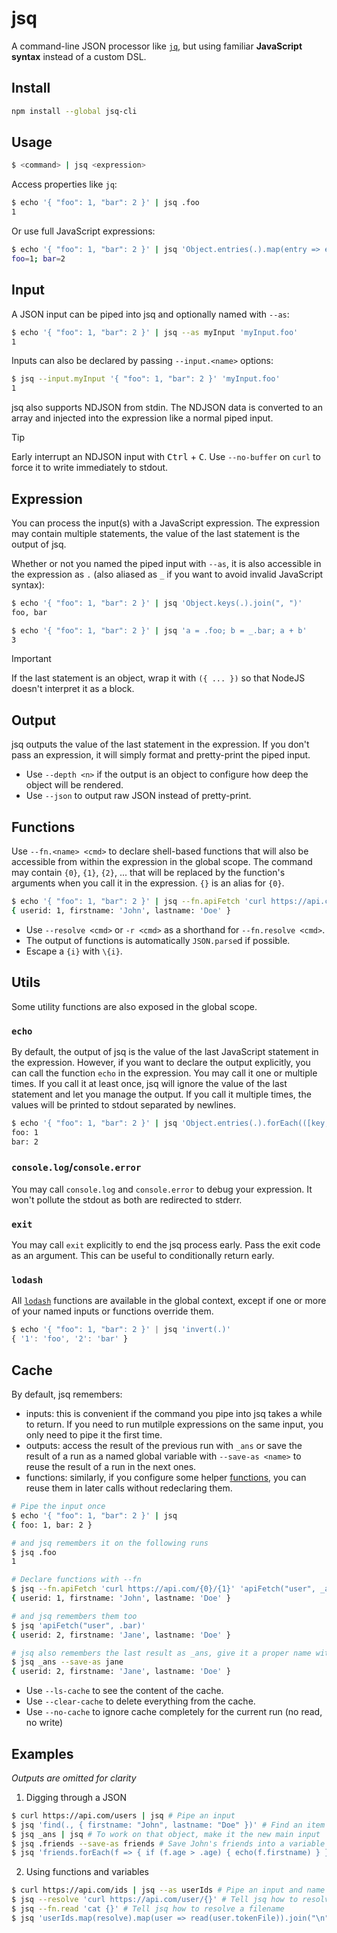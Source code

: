 # jsq

A command-line JSON processor like [`jq`](https://stedolan.github.io/jq/), but using familiar **JavaScript syntax** instead of a custom DSL.

## Install

```bash
npm install --global jsq-cli
```

## Usage

```bash
$ <command> | jsq <expression>
```

Access properties like `jq`:
```bash
$ echo '{ "foo": 1, "bar": 2 }' | jsq .foo
1
```

Or use full JavaScript expressions:
```bash
$ echo '{ "foo": 1, "bar": 2 }' | jsq 'Object.entries(.).map(entry => entry.join("=")).join("; ")'
foo=1; bar=2
```

## Input

A JSON input can be piped into jsq and optionally named with `--as`:
```bash
$ echo '{ "foo": 1, "bar": 2 }' | jsq --as myInput 'myInput.foo'
1
```

Inputs can also be declared by passing `--input.<name>` options:
```bash
$ jsq --input.myInput '{ "foo": 1, "bar": 2 }' 'myInput.foo'
1
```

jsq also supports NDJSON from stdin. The NDJSON data is converted to an array and injected into the expression like a normal piped input.

> [!TIP]
> Early interrupt an NDJSON input with <kbd>Ctrl</kbd> + <kbd>C</kbd>.
> Use `--no-buffer` on `curl` to force it to write immediately to stdout.

## Expression

You can process the input(s) with a JavaScript expression. The expression may contain multiple statements, the value of the last statement is the output of jsq.

Whether or not you named the piped input with `--as`, it is also accessible in the expression as `.` (also aliased as `_` if you want to avoid invalid JavaScript syntax):

```bash
$ echo '{ "foo": 1, "bar": 2 }' | jsq 'Object.keys(.).join(", ")'
foo, bar

$ echo '{ "foo": 1, "bar": 2 }' | jsq 'a = .foo; b = _.bar; a + b'
3
```

> [!IMPORTANT]
> If the last statement is an object, wrap it with `({ ... })` so that NodeJS doesn't interpret it as a block.

## Output

jsq outputs the value of the last statement in the expression. If you don't pass an expression, it will simply format and pretty-print the piped input.

- Use `--depth <n>` if the output is an object to configure how deep the object will be rendered.
- Use `--json` to output raw JSON instead of pretty-print.

## Functions

Use `--fn.<name> <cmd>` to declare shell-based functions that will also be accessible from within the expression in the global scope. The command may contain `{0}`, `{1}`, `{2}`, ... that will be replaced by the function's arguments when you call it in the expression. `{}` is an alias for `{0}`.

```bash
$ echo '{ "foo": 1, "bar": 2 }' | jsq --fn.apiFetch 'curl https://api.com/{0}/{1}' 'apiFetch("user", .foo)'
{ userid: 1, firstname: 'John', lastname: 'Doe' }
```

- Use `--resolve <cmd>` or `-r <cmd>` as a shorthand for `--fn.resolve <cmd>`.
- The output of functions is automatically `JSON.parse`d if possible.
- Escape a `{i}` with `\{i}`.

## Utils

Some utility functions are also exposed in the global scope.

### `echo`

By default, the output of jsq is the value of the last JavaScript statement in the expression. However, if you want to declare the output explicitly, you can call the function `echo` in the expression. You may call it one or multiple times. If you call it at least once, jsq will ignore the value of the last statement and let you manage the output. If you call it multiple times, the values will be printed to stdout separated by newlines.

```bash
$ echo '{ "foo": 1, "bar": 2 }' | jsq 'Object.entries(.).forEach(([key, value]) => echo(`${key}: ${value}`))'
foo: 1
bar: 2
```

### `console.log`/`console.error`

You may call `console.log` and `console.error` to debug your expression. It won't pollute the stdout as both are redirected to stderr.

### `exit`

You may call `exit` explicitly to end the jsq process early. Pass the exit code as an argument. This can be useful to conditionally return early.

### `lodash`

All [`lodash`](https://lodash.com/docs) functions are available in the global context, except if one or more of your named inputs or functions override them.

```js
$ echo '{ "foo": 1, "bar": 2 }' | jsq 'invert(.)'
{ '1': 'foo', '2': 'bar' }
```

## Cache

By default, jsq remembers:
- inputs: this is convenient if the command you pipe into jsq takes a while to return. If you need to run mutilple expressions on the same input, you only need to pipe it the first time.
- outputs: access the result of the previous run with `_ans` or save the result of a run as a named global variable with `--save-as <name>` to reuse the result of a run in the next ones.
- functions: similarly, if you configure some helper [functions](#functions), you can reuse them in later calls without redeclaring them.

```bash
# Pipe the input once
$ echo '{ "foo": 1, "bar": 2 }' | jsq
{ foo: 1, bar: 2 }

# and jsq remembers it on the following runs
$ jsq .foo
1

# Declare functions with --fn
$ jsq --fn.apiFetch 'curl https://api.com/{0}/{1}' 'apiFetch("user", _ans)'
{ userid: 1, firstname: 'John', lastname: 'Doe' }

# and jsq remembers them too
$ jsq 'apiFetch("user", .bar)'
{ userid: 2, firstname: 'Jane', lastname: 'Doe' }

# jsq also remembers the last result as _ans, give it a proper name with --save-as
$ jsq _ans --save-as jane
{ userid: 2, firstname: 'Jane', lastname: 'Doe' }
```

- Use `--ls-cache` to see the content of the cache.
- Use `--clear-cache` to delete everything from the cache.
- Use `--no-cache` to ignore cache completely for the current run (no read, no write)

## Examples

*Outputs are omitted for clarity*

1. Digging through a JSON

```bash
$ curl https://api.com/users | jsq # Pipe an input
$ jsq 'find(., { firstname: "John", lastname: "Doe" })' # Find an item with Lodash's find
$ jsq _ans | jsq # To work on that object, make it the new main input
$ jsq .friends --save-as friends # Save John's friends into a variable
$ jsq 'friends.forEach(f => { if (f.age > .age) { echo(f.firstname) } })' # Print friends that are older than John
```

2. Using functions and variables

```bash
$ curl https://api.com/ids | jsq --as userIds # Pipe an input and name it
$ jsq --resolve 'curl https://api.com/user/{}' # Tell jsq how to resolve a user ID
$ jsq --fn.read 'cat {}' # Tell jsq how to resolve a filename
$ jsq 'userIds.map(resolve).map(user => read(user.tokenFile)).join("\n")' # Use functions and variables
```
